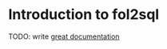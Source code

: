 # Introduction to fol2sql

TODO: write [great documentation](http://jacobian.org/writing/great-documentation/what-to-write/)
